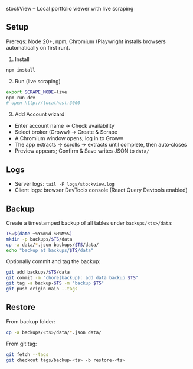 stockView – Local portfolio viewer with live scraping

## Setup

Prereqs: Node 20+, npm, Chromium (Playwright installs browsers automatically on first run).

1) Install
```bash
npm install
```

2) Run (live scraping)
```bash
export SCRAPE_MODE=live
npm run dev
# open http://localhost:3000
```

3) Add Account wizard
- Enter account name → Check availability
- Select broker (Groww) → Create & Scrape
- A Chromium window opens; log in to Groww
- The app extracts → scrolls → extracts until complete, then auto‑closes
- Preview appears; Confirm & Save writes JSON to `data/`

## Logs
- Server logs: `tail -F logs/stockview.log`
- Client logs: browser DevTools console (React Query Devtools enabled)

## Backup
Create a timestamped backup of all tables under `backups/<ts>/data`:
```bash
TS=$(date +%Y%m%d-%H%M%S)
mkdir -p backups/$TS/data
cp -a data/*.json backups/$TS/data/
echo "backup at backups/$TS/data"
```

Optionally commit and tag the backup:
```bash
git add backups/$TS/data
git commit -m "chore(backup): add data backup $TS"
git tag -a backup-$TS -m "backup $TS"
git push origin main --tags
```

## Restore
From backup folder:
```bash
cp -a backups/<ts>/data/*.json data/
```

From git tag:
```bash
git fetch --tags
git checkout tags/backup-<ts> -b restore-<ts>
```
